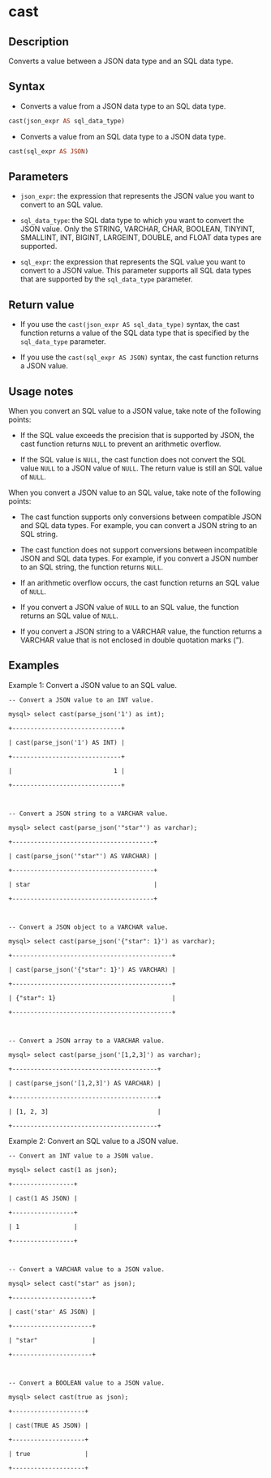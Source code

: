 # cast

## Description

Converts a value between a JSON data type and an SQL data type.

## Syntax

- Converts a value from a JSON data type to an SQL data type.

```Haskell
cast(json_expr AS sql_data_type)
```

- Converts a value from an SQL data type to a JSON data type.

```Haskell
cast(sql_expr AS JSON)
```

## Parameters

- `json_expr`: the expression that represents the JSON value you want to convert to an SQL value.

- `sql_data_type`: the SQL data type to which you want to convert the JSON value. Only the STRING, VARCHAR, CHAR, BOOLEAN, TINYINT, SMALLINT, INT, BIGINT, LARGEINT, DOUBLE, and FLOAT data types are supported.

- `sql_expr`: the expression that represents the SQL value you want to convert to a JSON value. This parameter supports all SQL data types that are supported by the `sql_data_type` parameter.

## Return value

- If you use the `cast(json_expr AS sql_data_type)` syntax, the cast function returns a value of the SQL data type that is specified by the `sql_data_type` parameter.

- If you use the `cast(sql_expr AS JSON)` syntax, the cast function returns a JSON value.

## Usage notes

When you convert an SQL value to a JSON value, take note of the following points:

- If the SQL value exceeds the precision that is supported by JSON, the cast function returns `NULL` to prevent an arithmetic overflow.

- If the SQL value is `NULL`, the cast function does not convert the SQL value `NULL` to a JSON value of `NULL`. The return value is still an SQL value of `NULL`.

When you convert a JSON value to an SQL value, take note of the following points:

- The cast function supports only conversions between compatible JSON and SQL data types. For example, you can convert a JSON string to an SQL string.

- The cast function does not support conversions between incompatible JSON and SQL data types. For example, if you convert a JSON number to an SQL string, the function returns `NULL`.

- If an arithmetic overflow occurs, the cast function returns an SQL value of `NULL`.

- If you convert a JSON value of `NULL` to an SQL value, the function returns an SQL value of `NULL`.

- If you convert a JSON string to a VARCHAR value, the function returns a VARCHAR value that is not enclosed in double quotation marks (").

## Examples

Example 1: Convert a JSON value to an SQL value.

```Plain%20Text
-- Convert a JSON value to an INT value.

mysql> select cast(parse_json('1') as int);

+------------------------------+

| cast(parse_json('1') AS INT) |

+------------------------------+

|                            1 |

+------------------------------+



-- Convert a JSON string to a VARCHAR value.

mysql> select cast(parse_json('"star"') as varchar);

+---------------------------------------+

| cast(parse_json('"star"') AS VARCHAR) |

+---------------------------------------+

| star                                  |

+---------------------------------------+



-- Convert a JSON object to a VARCHAR value.

mysql> select cast(parse_json('{"star": 1}') as varchar);

+--------------------------------------------+

| cast(parse_json('{"star": 1}') AS VARCHAR) |

+--------------------------------------------+

| {"star": 1}                                |

+--------------------------------------------+



-- Convert a JSON array to a VARCHAR value.

mysql> select cast(parse_json('[1,2,3]') as varchar);

+----------------------------------------+

| cast(parse_json('[1,2,3]') AS VARCHAR) |

+----------------------------------------+

| [1, 2, 3]                              |

+----------------------------------------+
```

Example 2: Convert an SQL value to a JSON value.

```Plain%20Text
-- Convert an INT value to a JSON value.

mysql> select cast(1 as json);

+-----------------+

| cast(1 AS JSON) |

+-----------------+

| 1               |

+-----------------+



-- Convert a VARCHAR value to a JSON value.

mysql> select cast("star" as json);

+----------------------+

| cast('star' AS JSON) |

+----------------------+

| "star"               |

+----------------------+



-- Convert a BOOLEAN value to a JSON value.

mysql> select cast(true as json);

+--------------------+

| cast(TRUE AS JSON) |

+--------------------+

| true               |

+--------------------+
```
